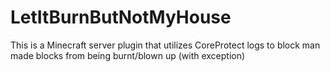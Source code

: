 # LetItBurnButNotMyHouse
 This is a Minecraft server plugin that utilizes CoreProtect logs to block man made blocks from being burnt/blown up (with exception)
